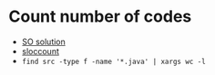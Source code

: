 # Count number of codes
- [SO solution](http://stackoverflow.com/questions/4535183/how-to-calculate-the-number-of-lines-in-source-code)
- [sloccount](http://www.dwheeler.com/sloccount/)
- `find src -type f -name '*.java' | xargs wc -l`
